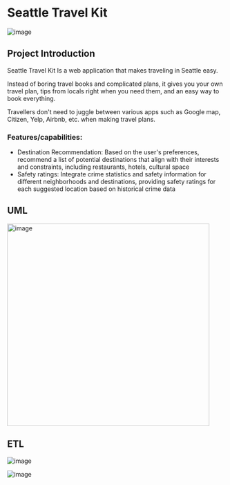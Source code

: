 # Seattle Travel Kit
![image](https://github.com/user-attachments/assets/68e62d3a-bb94-4a4b-9510-928194120121)


## Project Introduction
Seattle Travel Kit Is a web application that makes traveling in Seattle easy.

Instead of boring travel books and complicated plans, it gives you your own travel
plan, tips from locals right when you need them, and an easy way to book everything.

Travellers don't need to juggle between various apps such as Google map, Citizen,
Yelp, Airbnb, etc. when making travel plans.

### Features/capabilities:
- Destination Recommendation: Based on the user's preferences, recommend a list of
potential destinations that align with their interests and constraints, including
restaurants, hotels, cultural space
- Safety ratings: Integrate crime statistics and safety information for different
neighborhoods and destinations, providing safety ratings for each suggested location
based on historical crime data

## UML
<img width="468" alt="image" src="https://github.com/user-attachments/assets/4ad1a49c-b67d-48c1-9970-aaebef597ad0">

## ETL
![image](https://github.com/user-attachments/assets/a0b8b876-b152-4064-9028-363c2b3df3fa)

![image](https://github.com/user-attachments/assets/d0d95bbc-b131-48e1-ab34-c6e51a029bc1)

